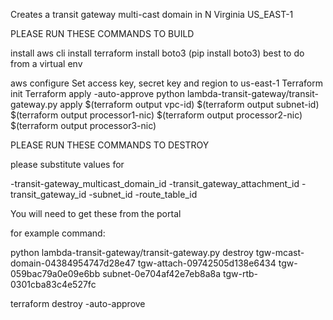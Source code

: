 Creates a transit gateway multi-cast domain in N Virginia US_EAST-1

PLEASE RUN THESE COMMANDS TO BUILD

install aws cli
install terraform
install boto3 (pip install boto3) best to do from a virtual env

aws configure
Set access key, secret key and region to us-east-1
Terraform init
Terraform apply -auto-approve
python lambda-transit-gateway/transit-gateway.py apply $(terraform output vpc-id) $(terraform output subnet-id) $(terraform output processor1-nic) $(terraform output processor2-nic) $(terraform output processor3-nic) 

PLEASE RUN THESE COMMANDS TO DESTROY

please substitute values for 

-transit-gateway_multicast_domain_id 
-transit_gateway_attachment_id 
-transit_gateway_id 
-subnet_id
-route_table_id

You will need to get these from the portal

for example command:

python lambda-transit-gateway/transit-gateway.py destroy tgw-mcast-domain-04384954747d28e47 tgw-attach-09742505d138e6434 tgw-059bac79a0e09e6bb subnet-0e704af42e7eb8a8a tgw-rtb-0301cba83c4e527fc

terraform destroy -auto-approve 
